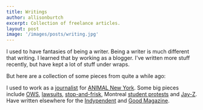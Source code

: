 ```yaml
---
title: Writings
author: allisonburtch
excerpt: Collection of freelance articles.
layout: post
image: '/images/posts/writing.jpg'
---
```


I used to have fantasies of being a writer. Being a writer is much different that writing. I learned that by working as a blogger. I've written more stuff recently, but have kept a lot of stuff under wraps. 


But here are a collection of some pieces from quite a while ago:

I used to work as a [journalist][1] for [ANIMAL New York][2]. Some big pieces include [OWS][3], [lawsuits][4], [stop-and-frisk][5], Montreal [student protests][6] and [Jay-Z][7]. Have written elsewhere for the [Indypendent][8] and [Good Magazine][9].


 [1]: http://www.animalnewyork.com/author/allison/
 [2]: http://animalnewyork.com/
 [3]: http://www.animalnewyork.com/2012/global-political-crisis-why-occupiers-dont-care-if-you-think-occupy-is-dead/
 [4]: http://www.animalnewyork.com/2012/ows-librarians-suing-bloomberg-for-property-destruction-but-it-was-never-about-the-books/
 [5]: http://www.animalnewyork.com/2012/fact-checking-fun-with-ray-kelly/
 [6]: http://www.animalnewyork.com/2012/500000-in-montreal-say-fuck-you-to-emergency-protest-bill/
 [7]: http://www.animalnewyork.com/2012/anarchism-in-no-church-in-the-wild-as-seen-from-kanye-west-and-jay-zs-ivory-tower/
 [8]: http://www.indypendent.org/2012/03/30/sex-workers-shadows
 [9]: http://www.good.is/members/allisonburtch
